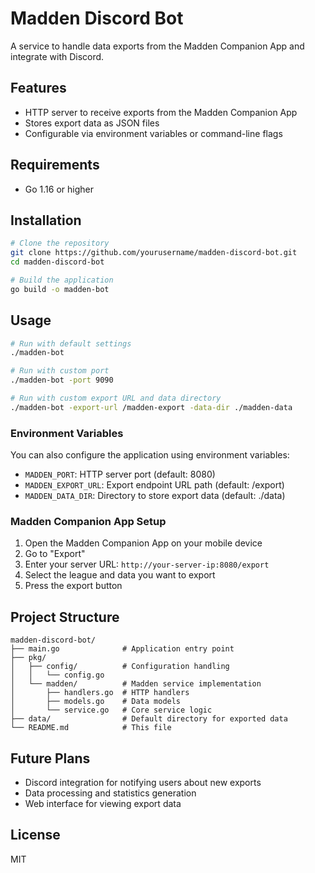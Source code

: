 # Madden Discord Bot

A service to handle data exports from the Madden Companion App and integrate with Discord.

## Features

- HTTP server to receive exports from the Madden Companion App
- Stores export data as JSON files
- Configurable via environment variables or command-line flags

## Requirements

- Go 1.16 or higher

## Installation

```bash
# Clone the repository
git clone https://github.com/yourusername/madden-discord-bot.git
cd madden-discord-bot

# Build the application
go build -o madden-bot
```

## Usage

```bash
# Run with default settings
./madden-bot

# Run with custom port
./madden-bot -port 9090

# Run with custom export URL and data directory
./madden-bot -export-url /madden-export -data-dir ./madden-data
```

### Environment Variables

You can also configure the application using environment variables:

- `MADDEN_PORT`: HTTP server port (default: 8080)
- `MADDEN_EXPORT_URL`: Export endpoint URL path (default: /export)
- `MADDEN_DATA_DIR`: Directory to store export data (default: ./data)

### Madden Companion App Setup

1. Open the Madden Companion App on your mobile device
2. Go to "Export"
3. Enter your server URL: `http://your-server-ip:8080/export`
4. Select the league and data you want to export
5. Press the export button

## Project Structure

```
madden-discord-bot/
├── main.go              # Application entry point
├── pkg/
│   ├── config/          # Configuration handling
│   │   └── config.go
│   └── madden/          # Madden service implementation
│       ├── handlers.go  # HTTP handlers
│       ├── models.go    # Data models
│       └── service.go   # Core service logic
├── data/                # Default directory for exported data
└── README.md            # This file
```

## Future Plans

- Discord integration for notifying users about new exports
- Data processing and statistics generation
- Web interface for viewing export data

## License

MIT
